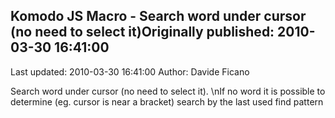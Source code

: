 ## Komodo JS Macro - Search word under cursor (no need to select it)Originally published: 2010-03-30 16:41:00 
Last updated: 2010-03-30 16:41:00 
Author: Davide Ficano 
 
Search word under cursor (no need to select it).\nIf no word it is possible to determine (eg. cursor is near a bracket) search by the last used find pattern